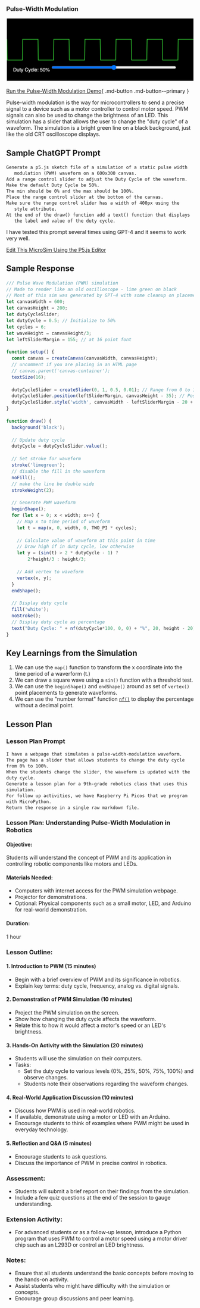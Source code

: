 ### Pulse-Width Modulation

![PWM](./pwm.png)

[Run the Pulse-Width Modulation Demo](./pwm.html){ .md-button .md-button--primary }

Pulse-width modulation is the way for microcontrollers to send a precise signal to a 
device such as a motor controller to control motor speed.  PWM signals
can also be used to change the brightness of an LED.
This simulation has a slider that allows the user to change the "duty cycle" of
a waveform.  The simulation is a bright green line on a black background, just like
the old CRT oscilloscope displays.

## Sample ChatGPT Prompt

```linenums="0"
Generate a p5.js sketch file of a simulation of a static pulse width
   modulation (PWM) waveform on a 600x300 canvas.
Add a range control slider to adjust the Duty Cycle of the waveform.
Make the default Duty Cycle be 50%.
The min should be 0% and the max should be 100%.
Place the range control slider at the bottom of the canvas.
Make sure the range control slider has a width of 400px using the 
   style attribute.
At the end of the draw() function add a text() function that displays
   the label and value of the duty cycle.
```

I have tested this prompt several times using GPT-4 and it seems to work very well.

[Edit This MicroSim Using the P5.js Editor](https://editor.p5js.org/dmccreary/sketches/LuroLLnh9)

## Sample Response

```js
/// Pulse Wave Modulation (PWM) simulation
// Made to render like an old oscilloscope - lime green on black
// Most of this sim was generated by GPT-4 with some cleanup on placement of the slider
let canvasWidth = 600;
let canvasHeight = 200;
let dutyCycleSlider;
let dutyCycle = 0.5; // Initialize to 50%
let cycles = 6;
let waveHeight = canvasHeight/3;
let leftSliderMargin = 155; // at 16 point font

function setup() {
  const canvas = createCanvas(canvasWidth, canvasHeight);
  // uncomment if you are placing in an HTML page
  // canvas.parent('canvas-container');
  textSize(16);
  
  dutyCycleSlider = createSlider(0, 1, 0.5, 0.01); // Range from 0 to 1, default value 0.5, step size 0.01
  dutyCycleSlider.position(leftSliderMargin, canvasHeight - 35); // Position slider
  dutyCycleSlider.style('width', canvasWidth - leftSliderMargin - 20 + 'px'); // Set width of slider
}

function draw() {
  background('black');

  // Update duty cycle
  dutyCycle = dutyCycleSlider.value();
  
  // Set stroke for waveform
  stroke('limegreen');
  // disable the fill in the waveform
  noFill();
  // make the line be double wide
  strokeWeight(2);
  
  // Generate PWM waveform
  beginShape();
  for (let x = 0; x < width; x++) {
    // Map x to time period of waveform
    let t = map(x, 0, width, 0, TWO_PI * cycles);
    
    // Calculate value of waveform at this point in time
    // Draw high if in duty cycle, low otherwise
    let y = (sin(t) > 2 * dutyCycle - 1) ? 
        2*height/3 : height/3; 
    
    // Add vertex to waveform
    vertex(x, y);
  }
  endShape();
  
  // Display duty cycle
  fill('white');
  noStroke();
  // Display duty cycle as percentage
  text("Duty Cycle: " + nf(dutyCycle*100, 0, 0) + "%", 20, height - 20); 
}
```

## Key Learnings from the Simulation

1. We can use the ```map()``` function to transform the x coordinate into the time period of a waverform (t.)
1. We can draw a square wave using a ```sin()``` function with a threshold test.
2. We can use the ```beginShape()``` and ```endShape()``` around as set of ```vertex()``` point placements to generate waveforms.
3. We can use the "number format" function [```nf()```](https://p5js.org/reference/#/p5/nf) 
to display the percentage without a decimal point.

## Lesson Plan

### Lesson Plan Prompt

```linenums="0"
I have a webpage that simulates a pulse-width-modulation waveform. 
The page has a slider that allows students to change the duty cycle from 0% to 100%.
When the students change the slider, the waveform is updated with the duty cycle.
Generate a lesson plan for a 9th-grade robotics class that uses this simulation.
For follow up activities, we have Raspberry Pi Picos that we program with MicroPython.
Return the response in a single raw markdown file.
```

### Lesson Plan: Understanding Pulse-Width Modulation in Robotics

#### Objective:
Students will understand the concept of PWM and its application in controlling robotic components like motors and LEDs.

#### Materials Needed:
- Computers with internet access for the PWM simulation webpage.
- Projector for demonstrations.
- Optional: Physical components such as a small motor, LED, and Arduino for real-world demonstration.

#### Duration:
1 hour

### Lesson Outline:

#### 1. Introduction to PWM (15 minutes)
- Begin with a brief overview of PWM and its significance in robotics.
- Explain key terms: duty cycle, frequency, analog vs. digital signals.

#### 2. Demonstration of PWM Simulation (10 minutes)
- Project the PWM simulation on the screen.
- Show how changing the duty cycle affects the waveform.
- Relate this to how it would affect a motor's speed or an LED's brightness.

#### 3. Hands-On Activity with the Simulation (20 minutes)
- Students will use the simulation on their computers.
- Tasks:
  - Set the duty cycle to various levels (0%, 25%, 50%, 75%, 100%) and observe changes.
  - Students note their observations regarding the waveform changes.

#### 4. Real-World Application Discussion (10 minutes)
- Discuss how PWM is used in real-world robotics.
- If available, demonstrate using a motor or LED with an Arduino.
- Encourage students to think of examples where PWM might be used in everyday technology.

#### 5. Reflection and Q&A (5 minutes)
- Encourage students to ask questions.
- Discuss the importance of PWM in precise control in robotics.

### Assessment:
- Students will submit a brief report on their findings from the simulation.
- Include a few quiz questions at the end of the session to gauge understanding.

### Extension Activity:
- For advanced students or as a follow-up lesson, introduce a Python program that uses PWM to control a motor speed using a motor driver chip such as an L293D or control an LED brightness.

### Notes:
- Ensure that all students understand the basic concepts before moving to the hands-on activity.
- Assist students who might have difficulty with the simulation or concepts.
- Encourage group discussions and peer learning.

